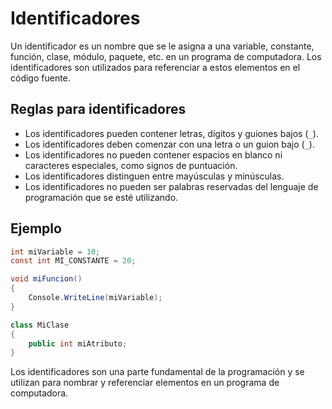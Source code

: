 # Identificadores

Un identificador es un nombre que se le asigna a una variable, constante, función, clase, módulo, paquete, etc. en un programa de computadora. Los identificadores son utilizados para referenciar a estos elementos en el código fuente.

## Reglas para identificadores
- Los identificadores pueden contener letras, dígitos y guiones bajos (`_`).
- Los identificadores deben comenzar con una letra o un guion bajo (`_`).
- Los identificadores no pueden contener espacios en blanco ni caracteres especiales, como signos de puntuación.
- Los identificadores distinguen entre mayúsculas y minúsculas.
- Los identificadores no pueden ser palabras reservadas del lenguaje de programación que se esté utilizando.

## Ejemplo

```csharp
int miVariable = 10;
const int MI_CONSTANTE = 20;

void miFuncion()
{
    Console.WriteLine(miVariable);
}

class MiClase
{
    public int miAtributo;
}
```

Los identificadores son una parte fundamental de la programación y se utilizan para nombrar y referenciar elementos en un programa de computadora.
